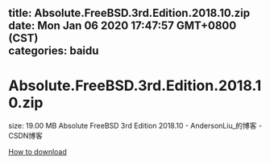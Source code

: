 
title: Absolute.FreeBSD.3rd.Edition.2018.10.zip
date: Mon Jan 06 2020 17:47:57 GMT+0800 (CST)    
categories: baidu
---

# Absolute.FreeBSD.3rd.Edition.2018.10.zip
size: 19.00 MB
 Absolute FreeBSD 3rd Edition 2018.10 - AndersonLiu_的博客 - CSDN博客
 

[How to download](https://bpcam.bemobtrk.com/go/2ceec3aa-1ca2-46d6-b9ff-aaa5c184517c?jno=3288)